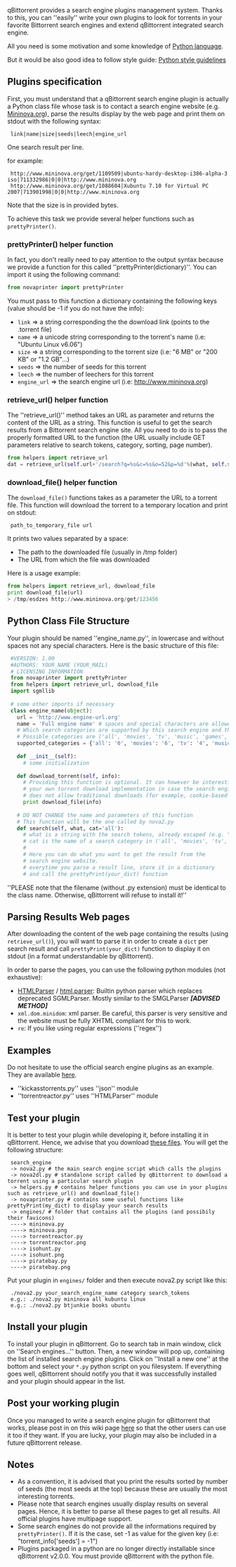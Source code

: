 qBittorrent provides a search engine plugins management system. Thanks to this, you can ''easily'' write your own plugins to look for torrents in your favorite Bittorrent search engines and extend qBittorrent integrated search engine.

All you need is some motivation and some knowledge of [Python language](http://www.python.org).

But it would be also good idea to follow style guide:
[Python style guidelines](https://www.python.org/dev/peps/pep-0008/)

## Plugins specification

First, you must understand that a qBittorrent search engine plugin is actually a Python class file whose task is to contact a search engine website (e.g. [Mininova.org](http://www.mininova.org)), parse the results display by the web page and print them on stdout with the following syntax:

```
 link|name|size|seeds|leech|engine_url
```

One search result per line.

for example:

```
 http://www.mininova.org/get/1109509|ubuntu-hardy-desktop-i386-alpha-3 iso|711332986|0|0|http://www.mininova.org
 http://www.mininova.org/get/1088604|Xubuntu 7.10 for Virtual PC 2007|713901998|0|0|http://www.mininova.org
```

Note that the size is in provided bytes.

To achieve this task we provide several helper functions such as `prettyPrinter()`.

### prettyPrinter() helper function
In fact, you don't really need to pay attention to the output syntax because we provide a function for this called ''prettyPrinter(dictionary)''. You can import it using the following command:

```python
from novaprinter import prettyPrinter
```

You must pass to this function a dictionary containing the following keys (value should be -1 if you do not have the info):
* `link` => a string corresponding the the download link (points to the .torrent file)
* `name` => a unicode string corresponding to the torrent's name (i.e: "Ubuntu Linux v6.06")
* `size` => a string corresponding to the torrent size (i.e: "6 MB" or "200 KB" or "1.2 GB"...)
* `seeds` => the number of seeds for this torrent
* `leech` => the number of leechers for this torrent
* `engine_url` => the search engine url (i.e: http://www.mininova.org)

### retrieve_url() helper function

The ''retrieve_url()'' method takes an URL as parameter and returns the content of the URL as a string. This function is useful to get the search results from a Bittorrent search engine site. All you need to do is to pass the properly formatted URL to the function (the URL usually include GET parameters relative to search tokens, category, sorting, page number).

```python
from helpers import retrieve_url
dat = retrieve_url(self.url+'/search?q=%s&c=%s&o=52&p=%d'%(what, self.supported_categories[cat], i))
```

### download_file() helper function
The `download_file()` functions takes as a parameter the URL to a torrent file. This function will download the torrent to a temporary location and print on stdout:

```
 path_to_temporary_file url
```

It prints two values separated by a space:
* The path to the downloaded file (usually in /tmp folder)
* The URL from which the file was downloaded

Here is a usage example:

```python
from helpers import retrieve_url, download_file
print download_file(url)
> /tmp/esdzes http://www.mininova.org/get/123456
```

## Python Class File Structure

Your plugin should be named ''engine_name.py'', in lowercase and without spaces not any special characters. Here is the basic structure of this file:

```python
 #VERSION: 1.00
 #AUTHORS: YOUR_NAME (YOUR_MAIL)
 # LICENSING INFORMATION
 from novaprinter import prettyPrinter
 from helpers import retrieve_url, download_file
 import sgmllib
 
 # some other imports if necessary
 class engine_name(object):
   url = 'http://www.engine-url.org'
   name = 'Full engine name' # spaces and special characters are allowed here
   # Which search categories are supported by this search engine and their corresponding id
   # Possible categories are ('all', 'movies', 'tv', 'music', 'games', 'anime', 'software', 'pictures', 'books')
   supported_categories = {'all': '0', 'movies': '6', 'tv': '4', 'music': '1', 'games': '2', 'anime': '7', 'software': '3'}
 	
   def __init__(self):
     # some initialization
   
   def download_torrent(self, info):
     # Providing this function is optional. It can however be interesting to provide
     # your own torrent download implementation in case the search engine in question
     # does not allow traditional downloads (for example, cookie-based download).
     print download_file(info)
 	
   # DO NOT CHANGE the name and parameters of this function
   # This function will be the one called by nova2.py
   def search(self, what, cat='all'):
     # what is a string with the search tokens, already escaped (e.g. "Ubuntu+Linux")
     # cat is the name of a search category in ('all', 'movies', 'tv', 'music', 'games', 'anime', 'software', 'pictures', 'books')
     # 
     # Here you can do what you want to get the result from the
     # search engine website.
     # everytime you parse a result line, store it in a dictionary
     # and call the prettyPrint(your_dict) function
```

''PLEASE note that the filename (without .py extension) must be identical to the class name. Otherwise, qBittorrent will refuse to install it!''

## Parsing Results Web pages

After downloading the content of the web page containing the results (using `retrieve_url()`), you will want to parse it in order to create a `dict` per search result and call `prettyPrint(your_dict)` function to display it on stdout (in a format understandable by qBittorrent).

In order to parse the pages, you can use the following python modules (not exhaustive):
* [HTMLParser](https://docs.python.org/2/library/htmlparser.html) / [html.parser](https://docs.python.org/3/library/html.parser.html): Builtin python parser which replaces deprecated SGMLParser. Mostly similar to the SMGLParser ***[ADVISED METHOD]***
* `xml.dom.minidom`: xml parser. Be careful, this parser is very sensitive and the website must be fully XHTML compliant for this to work.
* `re`: If you like using regular expressions (''regex'')

## Examples

Do not hesitate to use the official search engine plugins as an example. They are available [here](https://github.com/qbittorrent/qBittorrent/tree/master/src/searchengine/nova/engines). 
* ''kickasstorrents.py'' uses ''json'' module
* ''torrentreactor.py'' uses ''HTMLParser'' module

## Test your plugin

It is better to test your plugin while developing it, before installing it in qBittorrent. Hence, we advise that you download [these files](https://github.com/qbittorrent/qBittorrent/tree/master/src/searchengine/nova). You will get the following structure:

```
 search_engine
 -> nova2.py # the main search engine script which calls the plugins
 -> nova2dl.py # standalone script called by qBittorrent to download a torrent using a particular search plugin
 -> helpers.py # contains helper functions you can use in your plugins such as retrieve_url() and download_file()
 -> novaprinter.py # contains some useful functions like prettyPrint(my_dict) to display your search results
 -> engines/ # folder that contains all the plugins (and possibily their favicons)
 ----> mininova.py
 ----> mininova.png
 ----> torrentreactor.py
 ----> torrentreactor.png
 ----> isohunt.py
 ----> isohunt.png
 ----> piratebay.py
 ----> piratebay.png
```

Put your plugin in `engines/` folder and then execute nova2.py script like this:

```
 ./nova2.py your_search_engine_name category search_tokens
 e.g.: ./nova2.py mininova all kubuntu linux
 e.g.: ./nova2.py btjunkie books ubuntu
```

## Install your plugin

To install your plugin in qBittorrent. Go to search tab in main window, click on ''Search engines...'' button. Then, a new window will pop up, containing the list of installed search engine plugins. Click on ''Install a new one'' at the bottom and select your `*.py` python script on you filesystem. If everything goes well, qBittorrent should notify you that it was successfully installed and your plugin should appear in the list.

## Post your working plugin

Once you managed to write a search engine plugin for qBittorrent that works, please post in on this wiki page [here](http://plugins.qbittorrent.org) so that the other users can use it too if they want. If you are lucky, your plugin may also be included in a future qBittorrent release.

## Notes

* As a convention, it is advised that you print the results sorted by number of seeds (the most seeds at the top) because these are usually the most interesting torrents.
* Please note that search engines usually display results on several pages. Hence, it is better to parse all these pages to get all results. All official plugins have multipage support.
* Some search engines do not provide all the informations required by `prettyPrinter()`. If it is the case, set -1 as value for the given key (i.e: "torrent_info['seeds'] = -1")
* Plugins packaged in a python are no longer directly installable since qBittorrent v2.0.0. You must provide qBittorrent with the python file.
